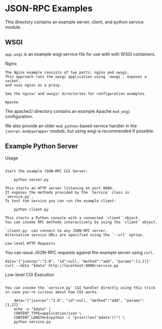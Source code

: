 JSON-RPC Examples
=================
This directory contains an example server, client, and
python service module.

WSGI
----
`app.wsgi` is an example wsgi service file for use with with WSGI containers.

Nginx
~~~~~
The Nginx example consists of two parts: nginx and uwsgi.
This approach runs the uwsgi application using `uwsgi`, exposes a socket,
and uses nginx as a proxy.

See the nginx/ and uwsgi/ directories for configuration examples.

Apache
~~~~~~
The apache2/ directory contains an example Apache `mod_wsgi` configuration.

We also provide an older `mod_python`-based service handler in the
`jsonrpc.modpywrapper` module, but using wsgi is recommended if possible.


Example Python Server
---------------------

Usage
~~~~~

Start the example JSON-RPC CGI Server:

    python server.py

This starts an HTTP server listening on port 8080.
It exposes the methods provided by the `Service` class in `service.py`.
To test the service you can run the example client:

    python client.py

This starts a Python console with a connected `client` object.
You can invoke RPC methods interactively by using the `client` object.

`client.py` can connect to any JSON-RPC server.
Alternative service URLs are specified using the `--url` option.

Low-level HTTP Requests
~~~~~~~~~~~~~~~~~~~~~~~

You can issue JSON-RPC requests against the example server using `curl`.

    data='{"jsonrpc":"2.0", "id":null, "method":"add", "params":[1,2]}'
    curl --data "$data" http://localhost:8080/service.py


Low-level CGI Execution
~~~~~~~~~~~~~~~~~~~~~~~

You can invoke the `service.py` CGI handler directly using this trick
in case you're curious about how CGI works.

    data='{"jsonrpc":"2.0", "id":null, "method":"add", "params":[1,2]}'
    echo -n "$data" |
    CONTENT_TYPE=application/json \
    CONTENT_LENGTH=$(python -c "print(len('$data'))") \
    python service.py
